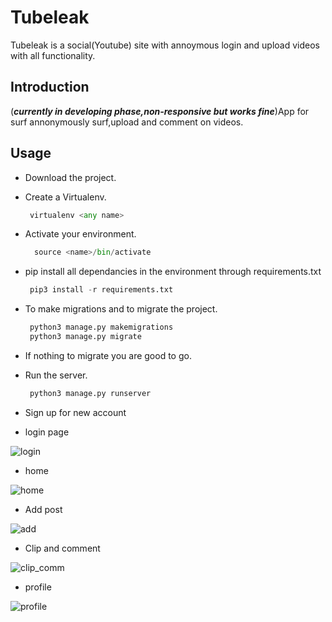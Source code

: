 # Tubeleak
Tubeleak is a social(Youtube) site with annoymous login and upload videos with all functionality.

## Introduction
(***currently in developing phase,non-responsive but works fine***)App for surf annonymously surf,upload and comment on videos.

## Usage

* Download the project.

* Create a Virtualenv.
  ```python
   virtualenv <any name>
  ```
* Activate your environment.
  ```python
    source <name>/bin/activate
  ```
  
* pip install all dependancies in the environment through requirements.txt
  ```python
   pip3 install -r requirements.txt
  ```
* To make migrations and to migrate the project.
  ```python
   python3 manage.py makemigrations
   python3 manage.py migrate
  ```
* If nothing to migrate you are good to go.

* Run the server.
  ```python
   python3 manage.py runserver
  ```
* Sign up for new account

* login page

![login](https://user-images.githubusercontent.com/78518826/145784900-6fd22113-bb70-4d6b-af0b-e9f5f5b290ca.png)

* home

![home](https://user-images.githubusercontent.com/78518826/145784820-2782fee2-e8fc-4b3c-8d48-f4ceff857a67.png)

* Add post

![add](https://user-images.githubusercontent.com/78518826/145784948-edeb85e7-6825-4c41-bcaa-4483597919de.png)

* Clip and comment

![clip_comm](https://user-images.githubusercontent.com/78518826/145785090-2052a8ae-1f34-4d5c-baa2-d075d428d2de.png)

* profile

![profile](https://user-images.githubusercontent.com/78518826/145785009-bcaa1912-c714-4adb-86f6-1e6e003fddbe.png)
